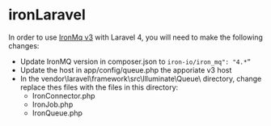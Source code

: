 # ironLaravel

In order to use [IronMq v3](http://dev.iron.io/worker/reference/api/) with Laravel 4, you will need to make the following changes:
<ul>
<li>Update IronMQ version in composer.json to <code>iron-io/iron_mq": "4.*”</code></li>
<li>Update the host in app/config/queue.php the apporiate v3 host</li>
<li>In the vendor\laravel\framework\src\Illuminate\Queue\ directory, change replace thes files with the files in this directory:<ul>
  <li>IronConnector.php
  <li>IronJob.php
  <li>IronQueue.php</li></li> </ul></ul>

